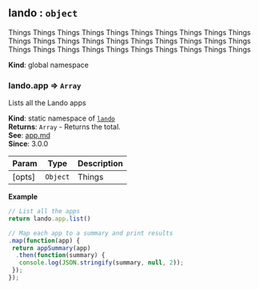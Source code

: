 <a name="lando"></a>

## lando : <code>object</code>
Things Things Things Things Things Things Things Things Things Things
Things Things Things Things Things Things
Things Things Things Things Things Things Things Things
Things Things Things Things Things Things

**Kind**: global namespace  
<a name="lando.app"></a>

### lando.app ⇒ <code>Array</code>
Lists all the Lando apps

**Kind**: static namespace of [<code>lando</code>](#lando)  
**Returns**: <code>Array</code> - Returns the total.  
**See**: [app.md](app.md)  
**Since**: 3.0.0  

| Param | Type | Description |
| --- | --- | --- |
| [opts] | <code>Object</code> | Things |

**Example**  
```js
// List all the apps
return lando.app.list()

// Map each app to a summary and print results
.map(function(app) {
 return appSummary(app)
  .then(function(summary) {
   console.log(JSON.stringify(summary, null, 2));
 });
});
```
